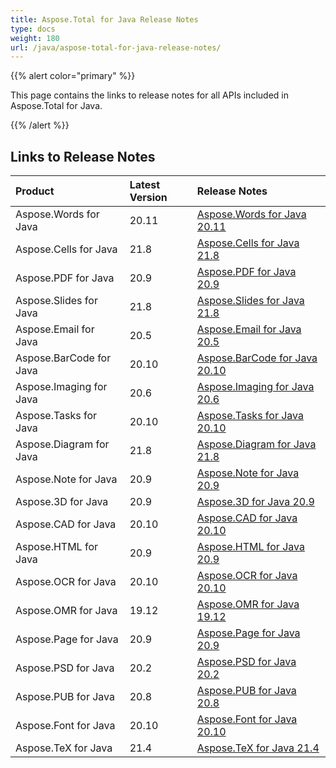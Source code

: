 ```yaml
---
title: Aspose.Total for Java Release Notes
type: docs
weight: 180
url: /java/aspose-total-for-java-release-notes/
---
```


{{% alert color="primary" %}}

This page contains the links to release notes for all APIs included in Aspose.Total for Java.

{{% /alert %}}

## **Links to Release Notes**

|**Product**|**Latest Version**|**Release Notes**|
| :- | :- | :- |
|Aspose.Words for Java|20.11|[Aspose.Words for Java 20.11](/words/java/aspose-words-for-java-20-11-release-notes)|
|Aspose.Cells for Java|21.8|[Aspose.Cells for Java 21.8](/cells/java/aspose-cells-for-java-21-8-release-notes)|
|Aspose.PDF for Java|20.9|[Aspose.PDF for Java 20.9](/pdf/java/aspose-pdf-for-java-20-9-release-notes)|
|Aspose.Slides for Java|21.8|[Aspose.Slides for Java 21.8](/slides/java/aspose-slides-for-java-21-8-release-notes)|
|Aspose.Email for Java|20.5|[Aspose.Email for Java 20.5](/email/java/aspose-email-for-java-20-5-release-notes)|
|Aspose.BarCode for Java|20.10|[Aspose.BarCode for Java 20.10](/barcode/java/aspose-barcode-for-java-20-10-release-notes)|
|Aspose.Imaging for Java|20.6|[Aspose.Imaging for Java 20.6](/imaging/java/aspose-imaging-for-java-20-6-release-notes)|
|Aspose.Tasks for Java|20.10|[Aspose.Tasks for Java 20.10](/tasks/java/aspose-tasks-for-java-20-10-release-notes)|
|Aspose.Diagram for Java|21.8|[Aspose.Diagram for Java 21.8](/diagram/java/aspose-diagram-for-java-21-8-release-notes)|
|Aspose.Note for Java|20.9|[Aspose.Note for Java 20.9](/note/java/aspose-note-for-java-20-9-release-notes/)|
|Aspose.3D for Java|20.9|[Aspose.3D for Java 20.9](/3d/java/aspose-3d-for-java-20-9-release-notes)|
|Aspose.CAD for Java|20.10|[Aspose.CAD for Java 20.10](/cad/java/aspose-cad-for-java-20-10-release-notes/)|
|Aspose.HTML for Java|20.9|[Aspose.HTML for Java 20.9](/html/java/aspose-html-for-java-20-9-release-notes)|
|Aspose.OCR for Java|20.10|[Aspose.OCR for Java 20.10](/ocr/java/aspose-ocr-for-java-20-10-release-notes/)|
|Aspose.OMR for Java|19.12|[Aspose.OMR for Java 19.12](/omr/java/aspose-omr-for-java-19-12-release-notes/)|
|Aspose.Page for Java|20.9|[Aspose.Page for Java 20.9](/page/java/aspose-page-for-java-20-9-release-notes)|
|Aspose.PSD for Java|20.2|[Aspose.PSD for Java 20.2](/psd/java/aspose-psd-for-java-20-2-release-notes)|
|Aspose.PUB for Java|20.8|[Aspose.PUB for Java 20.8](/pub/java/aspose-pub-for-java-20-8-release-notes)|
|Aspose.Font for Java|20.10|[Aspose.Font for Java 20.10](/font/java/aspose-font-for-java-20-10-release-notes)|
|Aspose.TeX for Java|21.4|[Aspose.TeX for Java 21.4](/tex/java/aspose-tex-for-java-21-4-release-notes/)|

